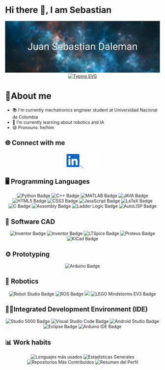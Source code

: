 <!-- 
Iconos del https://github.com/dheereshagrwal/colored-icons/tree/master
-->

<!--
Inspirado en los github de:
https://github.com/jsduenass/jsduenass/tree/main
https://github.com/cychitivav/cychitivav/tree/main
https://github.com/lgzarturo/lgzarturo
https://github.com/suzukimain/suzukimain/tree/main
https://github.com/AlphaVS-76
https://github.com/abhisheknaiidu/awesome-github-profile-readme?tab=readme-ov-file#anime-
Video guia:
https://www.youtube.com/watch?v=ECuqb5Tv9qI
-->

# Hi there 👋, I am Sebastian

<div id="banner" align="center">
<img src="./assets/Juan Sebastian Daleman.png" alt="Banner JSDaleman">
</div>
<!-- 
Para generación de la animación 
https://readme-typing-svg.herokuapp.com/demo/?font=Roboto&size=16&color=F7F7F7&center=true&vCenter=true&lines=In+the+stars%2C+we+are+inspired.
-->
<div id="fun-fact" align="center">
<a href="https://git.io/typing-svg">
  <picture>
    <source srcset="https://readme-typing-svg.herokuapp.com?font=Roboto&size=16&pause=1000&color=F7F7F7&center=true&vCenter=true&width=435&lines=In+the+stars%2C+we+are+inspired." media="(prefers-color-scheme: dark)">
    <source srcset="https://readme-typing-svg.herokuapp.com?font=Roboto&size=16&pause=1000&color=3B82F6&center=true&vCenter=true&width=435&lines=In+the+stars%2C+we+are+inspired." media="(prefers-color-scheme: light)">
    <img src="https://readme-typing-svg.herokuapp.com?font=Roboto&size=16&pause=1000&color=3B82F6&center=true&vCenter=true&width=435&lines=In+the+stars%2C+we+are+inspired." alt="Typing SVG">
  </picture>
</a>
</div>

# 📖About me

<!--
- 🔭 I’m currently working on ... 
- 🌱 I’m currently learning ... 
- 👯 I’m looking to collaborate on ... 
- 🤔 I’m looking for help with ... 
- 💬 Ask me about ... 
- 📫 How to reach me: ... 
- 😄 Pronouns: ...
- ⚡ Fun fact: ... 
-->
- 📚 I'm currently mechatronics engineer student at Universidad Nacional de Colombia 
- 🌱 I’m currently learning about robotics and IA 
- 😄 Pronouns: he/him

## 🌐 Connect with me

<div id="social-media" align="center">
<!--
<a href="" target="_blank">
    <img src="./assets/facebook.svg" alt="Facebook" width="50px">
</a>
<a href="" target="_blank">
    <img src="./assets/gmail.svg" alt="Gmail" width="50px">
</a>
<a href="" target="_blank">
    <img src="./assets/instagram.svg" alt="Gmail" width="50px">
</a>
<a href="" target="_blank">
    <img src="./assets/x-light.svg#gh-dark-mode-only" alt="X" width="50px">
    <img src="./assets/x.svg#gh-light-mode-only" alt="X" width="50px">
</a>
<a href="" target="_blank">
    <img src="./assets/youtube.svg" alt="X" width="50px">
</a>
-->
<a href="https://www.linkedin.com/in/juan-daleman-a89a9071/" target="_blank">
  <img src="./assets/linkedin.svg" alt="Linkedin" width="50px">
</a>
<a href="https://github.com/JSDaleman">
  <picture>
    <source srcset="./assets/github-light.svg" media="(prefers-color-scheme: dark)">
    <source srcset="./assets/github.svg" media="(prefers-color-scheme: light)">
    <img src="./assets/github-light.svg" alt="GitHub" width="50px">
  </picture>
</a>

</div>

## 🖥️ Programming Languages

<div id="programming_lenguages" class="Badge" align="center">
<!--
Para generar las medallas 
https://shields.io/badges/static-badge
Iconos para las medallas disponibles
https://simpleicons.org/?q=HTML
Para colores en HEX
https://htmlcolorcodes.com/es/
Algunos diseños ya realizados de medallas
https://github.com/alexandresanlim/Badges4-README.md-Profile#-contact-
-->
<img src="https://img.shields.io/badge/Python-3776AB?logo=python&logoColor=FFD43B" alt="Python Badge" height="28px">
<img src="https://img.shields.io/badge/C++-00599C?logo=cplusplus&logoColor=FFFFFF" alt="C++ Badge"  height="28px">
<img src="https://img.shields.io/badge/MATLAB-E67E22?logo=matlab&logoColor=0072BD" alt="MATLAB Badge"  height="28px">
<img src="https://img.shields.io/badge/Java-5382A1?logo=openjdk&logoColor=FFFFFF" alt="JAVA Badge"  height="28px">
<img src="https://img.shields.io/badge/HTML5-E34F26?logo=html5&logoColor=white" alt="HTML5 Badge"  height="28px">
<img src="https://img.shields.io/badge/CSS3-1572B6?logo=css3&logoColor=white" alt="CSS3 Badge"  height="28px">
<img src="https://img.shields.io/badge/JavaScript-323330?style=for-the-badge&logo=javascript&logoColor=F7DF1E" alt="JavaScript Badge"  height="28px">
<img src="https://img.shields.io/badge/LaTeX-008000?logo=latex&logoColor=white" alt="LaTeX Badge"  height="28px">
<img src="https://img.shields.io/badge/C-A8B900?logo=c&logoColor=white" alt="C Badge"  height="28px">
<img src="https://img.shields.io/badge/Assembly-FFB800?logo=code&logoColor=white" alt="Assembly Badge"  height="28px">
<img src="https://img.shields.io/badge/Ladder%20Logic-008080?logo=electrical-engineering&logoColor=white" alt="Ladder Logic Badge"  height="28px">
<img src="https://img.shields.io/badge/AutoLISP-D40808?logo=Mechanical-engineering&logoColor=white" alt="AutoLISP Badge" height="28px">

</div>


## 📐 Software CAD

<div id="software_cad" class="Badge" align="center">

<img src="https://img.shields.io/badge/Autocad-E51050?logo=autocad&logoColor=white" alt="Inventor Badge"  height="28px">
<img src="https://img.shields.io/badge/Inventor-FAA21B?logo=autodesk&logoColor=white" alt="Inventor Badge"  height="28px">
<img src="https://img.shields.io/badge/LTSpice-800020" alt="LTSpice Badge"  height="28px">
<img src="https://img.shields.io/badge/Proteus-0078D7?logo=circuit-board&logoColor=white" alt="Proteus Badge"  height="28px">
<img src="https://img.shields.io/badge/KiCad-314CB6?logo=kicad&logoColor=white" alt="KiCad Badge"  height="28px">

</div>

## ⚙️ Prototyping

<div id="prototyping" class="Badge" align="center">

<img src="https://img.shields.io/badge/Arduino-00979D?logo=arduino&logoColor=white" alt="Arduino Badge" height="28px">

</div>

## 🦾 Robotics

<div id="robotics" class="Badge" align="center">

<img src="https://img.shields.io/badge/Robot%20Studio-FF0000?logo=abbrobotstudio&logoColor=white" alt="Robot Studio Badge" height="28px">
<img src="https://img.shields.io/badge/ROS-22314E?logo=ros&logoColor=white" alt="ROS Badge" height="28px">
<img src="https://img.shields.io/badge/Robotics%20Toolbox-007ACC?logo=mathworks&logoColor=white" height="28px">
<img src="https://img.shields.io/badge/LEGO%20Mindstorms%20EV3-FF0000?logo=lego&logoColor=white" alt="LEGO Mindstorms EV3 Badge" height="28px">


</div>

## 👨‍💻Integrated Development Environment (IDE)

<div id="ide" class="Badge" align="center">

<img src="https://img.shields.io/badge/Studio%205000-2C3E50?logo=automation&logoColor=white" alt="Studio 5000 Badge" height="28px">
<img src="https://img.shields.io/badge/VS%20Code-007ACC?logo=visual-studio-code&logoColor=white" alt="Visual Studio Code Badge" height="28px">
<img src="https://img.shields.io/badge/Android%20Studio-3DDC84?logo=android&logoColor=white" alt="Android Studio Badge" height="28px">
<img src="https://img.shields.io/badge/Eclipse-2C2255?logo=eclipse&logoColor=white" alt="Eclipse Badge" height="28px">
<img src="https://img.shields.io/badge/Arduino%20IDE-00979D?logo=arduino&logoColor=white" alt="Arduino IDE Badge" height="28px">

</div>

## 📊 Work habits

<div id="work_habits" class="Stadistics" align="center">
<!--
Para generar las estadisticas:
https://github.com/anuraghazra/github-readme-stats?tab=readme-ov-file
-->

<!-- Lenguajes más usados -->
<picture>
    <source srcset="https://github-readme-stats.vercel.app/api/top-langs/?username=JSDaleman&layout=compact&theme=tokyonight&hide_border=true" media="(prefers-color-scheme: dark)">
    <source srcset="https://github-readme-stats.vercel.app/api/top-langs/?username=JSDaleman&layout=compact&theme=default&hide_border=true" media="(prefers-color-scheme: light)">
    <img src="https://github-readme-stats.vercel.app/api/top-langs/?username=JSDaleman&layout=compact&theme=default&hide_border=true" alt="Lenguajes más usados" width="300px">
</picture>

<!-- Estadísticas generales -->
<picture>
    <source srcset="https://github-readme-stats.vercel.app/api?username=JSDaleman&rank_icon=github&show_icons=true&theme=tokyonight&hide_border=true" media="(prefers-color-scheme: dark)">
    <source srcset="https://github-readme-stats.vercel.app/api?username=JSDaleman&rank_icon=github&show_icons=true&theme=default&hide_border=true" media="(prefers-color-scheme: light)">
    <img src="https://github-readme-stats.vercel.app/api?username=JSDaleman&rank_icon=github&show_icons=true&theme=default&hide_border=true" alt="Estadísticas Generales" width="300px">
</picture>

<!-- Repositorios más contribuidos -->
<picture>
    <source srcset="https://github-contributor-stats.vercel.app/api?username=JSDaleman&limit=5&theme=tokyonight&hide_border=true&combine_all_yearly_contributions=true" media="(prefers-color-scheme: dark)">
    <source srcset="https://github-contributor-stats.vercel.app/api?username=JSDaleman&limit=5&theme=default&hide_border=true&combine_all_yearly_contributions=true" media="(prefers-color-scheme: light)">
    <img src="https://github-contributor-stats.vercel.app/api?username=JSDaleman&limit=5&theme=default&hide_border=true&combine_all_yearly_contributions=true" alt="Repositorios Más Contribuidos" width="300px">
</picture>

<!-- Resumen del perfil -->
<picture>
    <source srcset="https://github-profile-summary-cards.vercel.app/api/cards/profile-details?username=JSDaleman&theme=tokyonight" media="(prefers-color-scheme: dark)">
    <source srcset="https://github-profile-summary-cards.vercel.app/api/cards/profile-details?username=JSDaleman&theme=default" edia="(prefers-color-scheme: light)">
    <img src="https://github-profile-summary-cards.vercel.app/api/cards/profile-details?username=JSDaleman&theme=default" alt="Resumen del Perfil" width="600px">
</picture>


<!-- Streak stats-->
<!--
<img src="https://github-readme-streak-stats.herokuapp.com/?user=JSDaleman&theme=tokyonight&hide_border=true" alt="JSDaleman_streak" width="600px">
-->
</div>